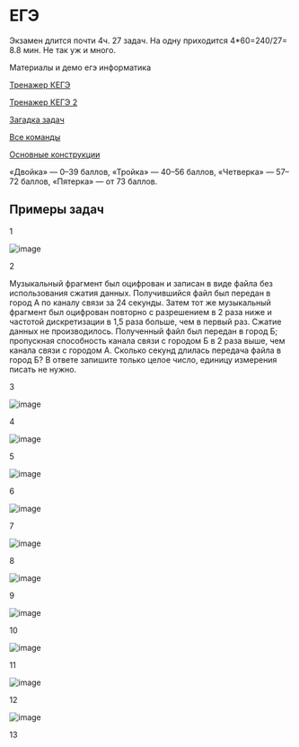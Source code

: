 # ЕГЭ

Экзамен длится почти 4ч. 27 задач. На одну приходится 4*60=240/27= 8.8 мин. Не так уж и много.

Материалы и демо егэ информатика

[Тренажер КЕГЭ](https://kompege.ru/)

[Тренажер КЕГЭ 2](https://4ege.ru/trening-informatika/63131-trenazher-kompjuternogo-ege-po-informatike.html)

[Загадка задач](https://github.com/lyctpu/ege/blob/main/%D0%97%D0%B0%D0%B3%D0%B0%D0%B4%D0%BA%D0%B0.exe)

[Все команды](https://github.com/lyctpu/ege/blob/main/%D0%BA%D0%BE%D0%BD%D1%81%D1%82%D1%80%D1%83%D0%BA%D1%86%D0%B8%D0%B8%20%D1%8F%D0%B7%D1%8B%D0%BA%D0%B0.md)

[Основные конструкции](https://deepnote.com/@lyctpu/ege-b9a3f885-0118-491c-8ce3-80eabda91810)

«Двойка» — 0–39 баллов,
«Тройка» — 40–56 баллов,
«Четверка» — 57–72 баллов,
«Пятерка» — от 73 баллов.


## Примеры задач

1

![image](https://user-images.githubusercontent.com/114549805/203963982-89e7cf7c-0f3b-4470-9566-f68dc1ff8933.png)

2

Музыкальный фрагмент был оцифрован и записан в виде файла без использования сжатия данных. Получившийся файл был передан в город А по каналу связи за 24 секунды. Затем тот же музыкальный фрагмент был оцифрован повторно с разрешением в 2 раза ниже и частотой дискретизации в 1,5 раза больше, чем в первый раз. Сжатие данных не производилось. Полученный файл был передан в город Б; пропускная способность канала связи с городом Б в 2 раза выше, чем канала связи с городом А. Сколько секунд длилась передача файла в город Б? В ответе запишите только целое число, единицу измерения писать не нужно.

3

![image](https://user-images.githubusercontent.com/114549805/203964350-f6e59072-0364-4917-b34d-cd353fc989d9.png)

4

![image](https://user-images.githubusercontent.com/114549805/203965468-0989025a-89fe-485f-b72d-dd21ef93ac52.png)

5

![image](https://user-images.githubusercontent.com/114549805/203965694-3e4e73d8-7f00-45da-be54-77198e5be39e.png)

6

![image](https://user-images.githubusercontent.com/114549805/203965926-85efcc70-e698-4ddd-9c08-40cd36af841a.png)

7

![image](https://user-images.githubusercontent.com/114549805/203966104-6e5e4e2a-7c5b-4285-bccf-c403c7ad6795.png)


8

![image](https://user-images.githubusercontent.com/114549805/203966157-248d2d35-3753-4cdc-9665-a74b8df9689f.png)


9

![image](https://user-images.githubusercontent.com/114549805/203966246-79403eaa-60d2-4a32-9dff-dcf433f69ac3.png)


10

![image](https://user-images.githubusercontent.com/114549805/203966391-43c7e32c-9494-4b5e-8c32-181d720dbf82.png)


11

![image](https://user-images.githubusercontent.com/114549805/203966531-57a34f76-2b06-4606-b05e-97994c249f15.png)


12

![image](https://user-images.githubusercontent.com/114549805/203966592-1bf002be-d70f-4da0-aa66-0be17ff26d12.png)


13


